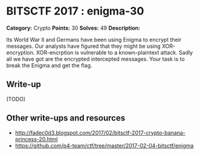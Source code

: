 # BITSCTF 2017 : enigma-30

**Category:** Crypto
**Points:** 30
**Solves:** 49
**Description:**

Its World War II and Germans have been using Enigma to encrypt their messages. Our analysts have figured that they might be using XOR-encryption. XOR-encrption is vulnerable to a known-plaintext attack. Sadly all we have got are the encrypted intercepted messages. Your task is to break the Enigma and get the flag.



## Write-up

(TODO)

## Other write-ups and resources

* http://fadec0d3.blogspot.com/2017/02/bitsctf-2017-crypto-banana-princess-20.html
* https://github.com/p4-team/ctf/tree/master/2017-02-04-bitsctf/enigma
